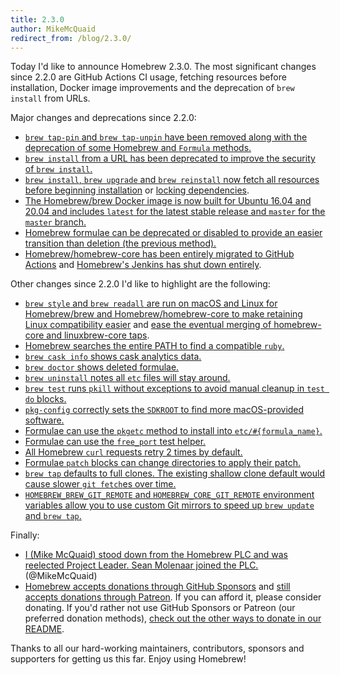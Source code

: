 ```yaml
---
title: 2.3.0
author: MikeMcQuaid
redirect_from: /blog/2.3.0/
---
```


Today I'd like to announce Homebrew 2.3.0. The most significant changes since 2.2.0 are GitHub Actions CI usage, fetching resources before installation, Docker image improvements and the deprecation of `brew install` from URLs.

Major changes and deprecations since 2.2.0:

- [`brew tap-pin` and `brew tap-unpin` have been removed along with the deprecation of some Homebrew and `Formula` methods.](https://github.com/Homebrew/brew/pull/7579)
- [`brew install` from a URL has been deprecated to improve the security of `brew install`.](https://github.com/Homebrew/brew/pull/7660)
- [`brew install`, `brew upgrade` and `brew reinstall` now fetch all resources before beginning installation](https://github.com/Homebrew/brew/pull/7124) or [locking dependencies](https://github.com/Homebrew/brew/pull/7635).
- [The Homebrew/brew Docker image is now built for Ubuntu 16.04 and 20.04 and includes `latest` for the latest stable release and `master` for the `master` branch.](https://github.com/Homebrew/brew/pull/7617)
- [Homebrew formulae can be deprecated or disabled to provide an easier transition than deletion (the previous method).](https://github.com/Homebrew/brew/pull/7190)
- [Homebrew/homebrew-core has been entirely migrated to GitHub Actions](https://github.com/Homebrew/brew/issues/6255) and [Homebrew's Jenkins has shut down entirely](https://github.com/Homebrew/brew/pull/7395).

Other changes since 2.2.0 I'd like to highlight are the following:

- [`brew style` and `brew readall` are run on macOS and Linux for Homebrew/brew and Homebrew/homebrew-core to make retaining Linux compatibility easier](https://github.com/Homebrew/brew/pull/7469) and [ease the eventual merging of homebrew-core and linuxbrew-core taps](https://github.com/Homebrew/brew/issues/7028).
- [Homebrew searches the entire PATH to find a compatible `ruby`.](https://github.com/Homebrew/brew/pull/7545)
- [`brew cask info` shows cask analytics data.](https://github.com/Homebrew/brew/pull/7580)
- [`brew doctor` shows deleted formulae.](https://github.com/Homebrew/brew/pull/7585)
- [`brew uninstall` notes all `etc` files will stay around.](https://github.com/Homebrew/brew/pull/7526)
- [`brew test` runs `pkill` without exceptions to avoid manual cleanup in `test do` blocks.](https://github.com/Homebrew/brew/pull/7368)
- [`pkg-config` correctly sets the `SDKROOT` to find more macOS-provided software.](https://github.com/Homebrew/brew/pull/7277)
- [Formulae can use the `pkgetc` method to install into `etc/#{formula_name}`.](https://github.com/Homebrew/brew/pull/7508)
- [Formulae can use the `free_port` test helper.](https://github.com/Homebrew/brew/pull/7225)
- [All Homebrew `curl` requests retry 2 times by default.](https://github.com/Homebrew/brew/pull/7196)
- [Formulae `patch` blocks can change directories to apply their patch.](https://github.com/Homebrew/brew/pull/7132)
- [`brew tap` defaults to full clones. The existing shallow clone default would cause slower `git fetch`es over time.](https://github.com/Homebrew/brew/pull/6991)
- [`HOMEBREW_BREW_GIT_REMOTE` and `HOMEBREW_CORE_GIT_REMOTE` environment variables allow you to use custom Git mirrors to speed up `brew update` and `brew tap`.](https://github.com/Homebrew/brew/pull/6667)

Finally:

- [I (Mike McQuaid) stood down from the Homebrew PLC and was reelected Project Leader. Sean Molenaar joined the PLC.](https://github.com/Homebrew/brew/pull/6993) (@MikeMcQuaid)
- [Homebrew accepts donations through GitHub Sponsors](https://github.com/sponsors/Homebrew) and [still accepts donations through Patreon](https://www.patreon.com/homebrew). If you can afford it, please consider donating. If you'd rather not use GitHub Sponsors or Patreon (our preferred donation methods), [check out the other ways to donate in our README](https://github.com/homebrew/brew/#donations).

Thanks to all our hard-working maintainers, contributors, sponsors and supporters for getting us this far. Enjoy using Homebrew!

